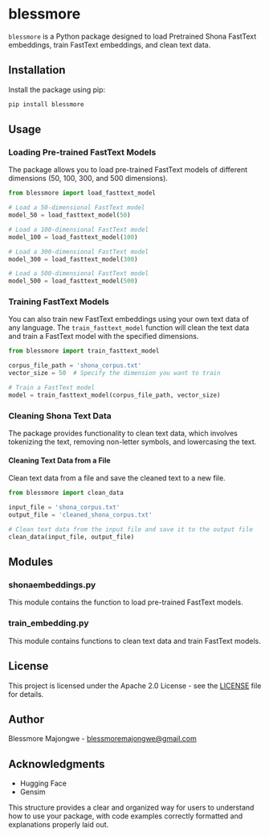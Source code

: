 
# blessmore

`blessmore` is a Python package designed to load Pretrained Shona FastText embeddings, train FastText embeddings, and clean text data.

## Installation

Install the package using pip:

```bash
pip install blessmore
```

## Usage

### Loading Pre-trained FastText Models

The package allows you to load pre-trained FastText models of different dimensions (50, 100, 300, and 500 dimensions).

```python
from blessmore import load_fasttext_model

# Load a 50-dimensional FastText model
model_50 = load_fasttext_model(50)

# Load a 100-dimensional FastText model
model_100 = load_fasttext_model(100)

# Load a 300-dimensional FastText model
model_300 = load_fasttext_model(300)

# Load a 500-dimensional FastText model
model_500 = load_fasttext_model(500)
```

### Training FastText Models

You can also train new FastText embeddings using your own text data of any language. The `train_fasttext_model` function will clean the text data and train a FastText model with the specified dimensions.

```python
from blessmore import train_fasttext_model

corpus_file_path = 'shona_corpus.txt'
vector_size = 50  # Specify the dimension you want to train

# Train a FastText model
model = train_fasttext_model(corpus_file_path, vector_size)
```

### Cleaning Shona Text Data

The package provides functionality to clean text data, which involves tokenizing the text, removing non-letter symbols, and lowercasing the text.

#### Cleaning Text Data from a File

Clean text data from a file and save the cleaned text to a new file.

```python
from blessmore import clean_data

input_file = 'shona_corpus.txt'
output_file = 'cleaned_shona_corpus.txt'

# Clean text data from the input file and save it to the output file
clean_data(input_file, output_file)
```

## Modules

### shonaembeddings.py

This module contains the function to load pre-trained FastText models.

### train_embedding.py

This module contains functions to clean text data and train FastText models.

## License

This project is licensed under the Apache 2.0 License - see the [LICENSE](LICENSE) file for details.

## Author

Blessmore Majongwe - [blessmoremajongwe@gmail.com](mailto:blessmoremajongwe@gmail.com)

## Acknowledgments

- Hugging Face
- Gensim

This structure provides a clear and organized way for users to understand how to use your package, with code examples correctly formatted and explanations properly laid out.